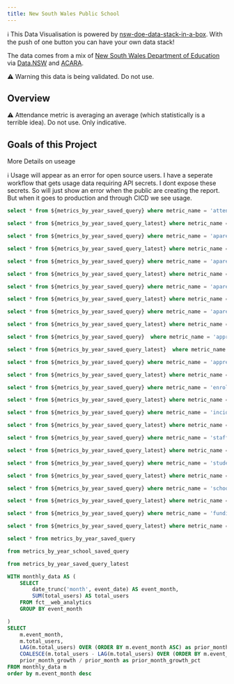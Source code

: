 ```yaml
---
title: New South Wales Public School
---
```



<Alert status="info">

ℹ️ This Data Visualisation is powered by [nsw-doe-data-stack-in-a-box](https://github.com/wisemuffin/nsw-doe-data-stack-in-a-box). With the push of one button you can have your own data stack!

<LineBreak/>

The data comes from a mix of [New South Wales Department of Education](https://education.nsw.gov.au/) via [Data.NSW](https://data.nsw.gov.au/) and [ACARA](https://acara.edu.au/).

</Alert>

<Alert status="warning">
⚠️ Warning this data is being validated. Do not use.
</Alert>


## Overview


<!-- <BigValue
    data={attendance_rate}
    title="Attendance"
    value="metric_value__latest_year"
    fmt="0.0%"
    comparison=metric_time__year__latest_year
    comparisonTitle="Latest Refresh"
    comparisonFmt="id"
    comparisonDelta=false
  /> -->
<BigValue
    data={attendance_rate}
    title="Attendance"
    value="metric_value"
    fmt="0.0%"
    sparkline=metric_time__year
    sparklineDateFmt="YYYY"
    comparison=metric_value__comp
    comparisonTitle="vs. Last Year"
    comparisonFmt="0.0%"
  />
<BigValue
    data={attendance_rate_latest}
    title="Latest Year"
    value="metric_time__year__latest_year"
    fmt="####"
  />
<LineBreak/>
<Alert status="warning">
⚠️ Attendance metric is averaging an average (which statistically is a terrible idea). Do not use. Only indicative.
</Alert>
<LineBreak/>
<!-- <BigValue
    data={aparent_retention_rate_7_to_10}
    title="Aparent retention rate 7 to 10"
    value="metric_value__latest_year"
    fmt="0.0%"
    comparison=metric_time__year__latest_year
    comparisonTitle="Latest Refresh"
    comparisonFmt="id"
    comparisonDelta=false
  /> -->
<BigValue
    data={aparent_retention_rate_7_to_10}
    title="Aparent retention rate 7 to 10"
    value="metric_value"
    fmt="0.0%"
    sparkline=metric_time__year
    sparklineDateFmt="YYYY"
    comparison=metric_value__comp
    comparisonTitle="vs. Last Year"
    comparisonFmt="0.0%"
  />
<BigValue
    data={aparent_retention_rate_7_to_10_latest}
    title="Latest Year"
    value="metric_time__year__latest_year"
    fmt="####"
  />
<LineBreak/>

  <!-- <BigValue
    data={aparent_retention_rate_7_to_12_aboriginal_and_or_torres_strait_islanders}
    title="Aparent retention rate 7 to 12 (Aboriginal and or Torres Strait Islanders)"
    value="metric_value__latest_year"
    fmt="0.0%"
    comparison=metric_time__year__latest_year
    comparisonTitle="Latest Refresh"
    comparisonFmt="id"
    comparisonDelta=false
  /> -->
<BigValue
    data={aparent_retention_rate_7_to_12_aboriginal_and_or_torres_strait_islanders}
    title="Aparent retention rate 7 to 12 (Aboriginal and or Torres Strait Islanders)"
    value="metric_value"
    fmt="0.0%"
    sparkline=metric_time__year
    sparklineDateFmt="YYYY"
    comparison=metric_value__comp
    comparisonTitle="vs. Last Year"
    comparisonFmt="0.0%"
  />
<BigValue
    data={aparent_retention_rate_7_to_12_aboriginal_and_or_torres_strait_islanders_latest}
    title="Latest Year"
    value="metric_time__year__latest_year"
    fmt="####"
  />
<LineBreak/>

<!-- <BigValue
    data={aparent_retention_rate_10_to_12}
    title="Aparent retention rate 10 to 12"
    value="metric_value__latest_year"
    fmt="0.0%"
    comparison=metric_time__year__latest_year
    comparisonTitle="Latest Refresh"
    comparisonFmt="id"
    comparisonDelta=false
  /> -->
<BigValue
    data={aparent_retention_rate_10_to_12}
    title="Aparent retention rate 10 to 12"
    value="metric_value"
    fmt="0.0%"
    sparkline=metric_time__year
    sparklineDateFmt="YYYY"
    comparison=metric_value__comp
    comparisonTitle="vs. Last Year"
    comparisonFmt="0.0%"
  />
<BigValue
    data={aparent_retention_rate_10_to_12_latest}
    title="Latest Year"
    value="metric_time__year__latest_year"
    fmt="####"
  />
<LineBreak/>

<!-- <BigValue
    data={aparent_retention_rate_10_to_12_aboriginal_and_or_torres_strait_islanders}
    title="Aparent retention rate 10 to 12 (Aboriginal and or Torres Strait Islanders)"
    value="metric_value__latest_year"
    fmt="0.0%"
    comparison=metric_time__year__latest_year
    comparisonTitle="Latest Refresh"
    comparisonFmt="id"
    comparisonDelta=false
  /> -->

<BigValue
    data={aparent_retention_rate_10_to_12_aboriginal_and_or_torres_strait_islanders}
    title="Aparent retention rate 10 to 12 (Aboriginal and or Torres Strait Islanders)"
    value="metric_value"
    fmt="0.0%"
    sparkline=metric_time__year
    sparklineDateFmt="YYYY"
    comparison=metric_value__comp
    comparisonTitle="vs. Last Year"
    comparisonFmt="0.0%"
  />
<BigValue
    data={aparent_retention_rate_10_to_12_aboriginal_and_or_torres_strait_islanders_latest}
    title="Latest Year"
    value="metric_time__year__latest_year"
    fmt="####"
  />
<LineBreak/>

<LineBreak/>

<!-- <BigValue
    data={apprenticeship_traineeship_training_contract_approvals}
    title="Apprenticeship traineeship - Approvals"
    value="metric_value__latest_year"
    fmt="#,##0;"
    comparison=metric_time__year__latest_year
    comparisonTitle="Latest Refresh"
    comparisonFmt="id"
    comparisonDelta=false
  /> -->
<BigValue
    data={apprenticeship_traineeship_training_contract_approvals}
    title="Apprenticeship traineeship - Approvals"
    value="metric_value"
    fmt="#,##0;"
    sparkline=metric_time__year
    sparklineDateFmt="YYYY"
    comparison=metric_value__comp
    comparisonTitle="vs. Last Year"
    comparisonFmt="0.0%"
  />
<BigValue
    data={apprenticeship_traineeship_training_contract_approvals_latest}
    title="Latest Year"
    value="metric_time__year__latest_year"
    fmt="####"
  />
<LineBreak/>

<!-- <BigValue
    data={apprenticeship_traineeship_training_contract_completions}
    title="Apprenticeship traineeship - Completions"
    value="metric_value__latest_year"
    fmt="#,##0;"
    comparison=metric_time__year__latest_year
    comparisonTitle="Latest Refresh"
    comparisonFmt="id"
    comparisonDelta=false
  /> -->
<BigValue
    data={apprenticeship_traineeship_training_contract_completions}
    title="Apprenticeship traineeship - Completions"
    value="metric_value"
    fmt="#,##0;"
    sparkline=metric_time__year
    sparklineDateFmt="YYYY"
    comparison=metric_value__comp
    comparisonTitle="vs. Last Year"
    comparisonFmt="0.0%"
  />
<BigValue
    data={apprenticeship_traineeship_training_contract_completions_latest}
    title="Latest Year"
    value="metric_time__year__latest_year"
    fmt="####"
  />

<LineBreak/>

<!-- <BigValue
    data={enrolments}
    title="Enrolments"
    value="metric_value__latest_year"
    fmt="#,##0;"
    comparison=metric_time__year__latest_year
    comparisonTitle="Latest Refresh"
    comparisonFmt="id"
    comparisonDelta=false
  /> -->

<BigValue
    data={enrolments}
    title="Enrolments"
    value="metric_value"
    fmt="#,##0;"
    sparkline=metric_time__year
    sparklineDateFmt="YYYY"
    comparison=metric_value__comp
    comparisonTitle="vs. Last Year"
    comparisonFmt="0.0%"
  />
<BigValue
    data={enrolments_latest}
    title="Latest Year"
    value="metric_time__year__latest_year"
    fmt="####"
  />

<LineBreak/>

<!-- <BigValue
    data={funding_aud_post_adjustments}
    title="Funding"
    value="metric_value__latest_year"
    fnt="num0"
    comparison=metric_time__year__latest_year
    comparisonTitle="Latest Refresh"
    comparisonFmt="id"
    comparisonDelta=false
  /> -->
<BigValue
    data={funding_aud_post_adjustments}
    title="Funding - Schools Yearly"
    value="metric_value"
    fmt="$#,##0;"
    sparkline=metric_time__year
    sparklineDateFmt="YYYY"
    comparison=metric_value__comp
    comparisonTitle="vs. Last Year"
    comparisonFmt="0.0%"
  />
<BigValue
    data={funding_aud_post_adjustments_latest}
    title="Latest Year"
    value="metric_time__year__latest_year"
    fmt="####"
  />
<!-- <LinkButton  url='/funding'>
  More Details on funding
</LinkButton > -->
<LineBreak/>

<!-- <BigValue
    data={incidents}
    title="Incidents"
    value="metric_value__latest_year"
    fmt="#,##0;"
    comparison=metric_time__year__latest_year
    comparisonTitle="Latest Refresh"
    comparisonFmt="id"
    comparisonDelta=false
  /> -->
<BigValue
    data={incidents}
    title="Incidents"
    value="metric_value"
    fmt="#,##0;"
    sparkline=metric_time__year
    sparklineDateFmt="YYYY"
    comparison=metric_value__comp
    comparisonTitle="vs. Last Year"
    comparisonFmt="0.0%"
  />
<BigValue
    data={incidents_latest}
    title="Latest Year"
    value="metric_time__year__latest_year"
    fmt="####"
  />
<LineBreak/>

<!-- <BigValue
    data={school_count}
    title="Schools"
    value="metric_value__latest_year"
    fnt="num0"
    comparison=metric_time__year__latest_year
    comparisonTitle="Latest Refresh"
    comparisonFmt="id"
    comparisonDelta=false
  /> -->
<BigValue
    data={school_count}
    title="Schools"
    value="metric_value"
    fnt="num0"
  />
<BigValue
    data={school_count_latest}
    title="Latest Year"
    value="metric_time__year__latest_year"
    fmt="####"
  />
<!-- <LinkButton  url='/school'>
  More Details on schools
</LinkButton > -->
<LineBreak/>

<!-- <BigValue
    data={staff_count}
    title="Staff"
    value="metric_value__latest_year"
    fmt="num0"
    comparison=metric_time__year__latest_year
    comparisonTitle="Latest Refresh"
    comparisonFmt="id"
    comparisonDelta=false
  /> -->
<BigValue
    data={staff_count}
    title="Staff"
    value="metric_value"
    fnt="num0"
    sparkline=metric_time__year
    sparklineDateFmt="YYYY"
    comparison=metric_value__comp
    comparisonTitle="vs. Last Year"
    comparisonFmt="0.0%"
  />
<BigValue
    data={staff_count_latest}
    title="Latest Year"
    value="metric_time__year__latest_year"
    fmt="####"
  />
<!-- <LinkButton  url='/staff'>
  More Details on Staff
</LinkButton > -->


<LineBreak/>


<!-- <BigValue
    data={student_count}
    title="Students"
    value="metric_value__latest_year"
    fnt="num0"
    comparison=metric_time__year__latest_year
    comparisonTitle="Latest Refresh"
    comparisonFmt="id"
    comparisonDelta=false
  /> -->
<BigValue
    data={student_count}
    title="Students"
    value="metric_value"
    fnt="num0"
    sparkline=metric_time__year
    sparklineDateFmt="YYYY"
    comparison=metric_value__comp
    comparisonTitle="vs. Last Year"
    comparisonFmt="0.0%"
  />
<BigValue
    data={student_count_latest}
    title="Latest Year"
    value="metric_time__year__latest_year"
    fmt="####"
  />
<!-- <LinkButton  url='/student'>
  More Details on students
</LinkButton > -->
<LineBreak/>




<!-- WIP 🚧 need to be able to not aggregate and just show latest value, but show history with line line -->
<!-- <BigValue
  data={metrics_by_year_saved_query}
  value=metric_value
  title="attendance_rate 🚧"
  lineline=metric_time__year
/> -->

<LineBreak/>

## Goals of this Project


<BigValue
  data={fct__web_analytics_monthly}
  value=total_users
  title="Visualisation Users"
  lineline=event_month
  comparison=prior_month_growth_pct
  comparisonFmt=pct1
  comparisonTitle="vs. Last Month"
/>


<LinkButton  url='/useage'>
  More Details on useage
</LinkButton >
<LineBreak/>
<Alert status="info">

ℹ️ Usage will appear as an error for open source users. I have a seperate workflow that gets usage data requiring API secrets. I dont expose these secrets. So will just show an error when the public are creating the report. But when it goes to production and through CICD we see usage.

</Alert>
<LineBreak/>


  <!-- - attendance_rate
  - apprenticeship_traineeship_training_contract_approvals
  - apprenticeship_traineeship_training_contract_completions
  - class_size_k_6
  - enrolments
  - incidents
  - aparent_retention_rate_7_to_10
  - aparent_retention_rate_10_to_12
  - aparent_retention_rate_10_to_12_aboriginal_and_or_torres_strait_islanders
  - aparent_retention_rate_7_to_10_aboriginal_and_or_torres_strait_islanders
  - aparent_retention_rate_7_to_12_aboriginal_and_or_torres_strait_islanders -->


```sql attendance_rate
select * from ${metrics_by_year_saved_query} where metric_name = 'attendance_rate'
```

```sql attendance_rate_latest
select * from ${metrics_by_year_saved_query_latest} where metric_name = 'attendance_rate'
```

```sql aparent_retention_rate_7_to_12_aboriginal_and_or_torres_strait_islanders
select * from ${metrics_by_year_saved_query} where metric_name = 'aparent_retention_rate_7_to_12_aboriginal_and_or_torres_strait_islanders'
```

```sql aparent_retention_rate_7_to_12_aboriginal_and_or_torres_strait_islanders_latest
select * from ${metrics_by_year_saved_query_latest} where metric_name = 'aparent_retention_rate_7_to_12_aboriginal_and_or_torres_strait_islanders'
```

```sql aparent_retention_rate_10_to_12_aboriginal_and_or_torres_strait_islanders
select * from ${metrics_by_year_saved_query} where metric_name = 'aparent_retention_rate_10_to_12_aboriginal_and_or_torres_strait_islanders'
```

```sql aparent_retention_rate_10_to_12_aboriginal_and_or_torres_strait_islanders_latest
select * from ${metrics_by_year_saved_query_latest} where metric_name = 'aparent_retention_rate_10_to_12_aboriginal_and_or_torres_strait_islanders'
```

```sql aparent_retention_rate_10_to_12
select * from ${metrics_by_year_saved_query} where metric_name = 'aparent_retention_rate_10_to_12'
```

```sql aparent_retention_rate_10_to_12_latest
select * from ${metrics_by_year_saved_query_latest} where metric_name = 'aparent_retention_rate_10_to_12'
```

```sql aparent_retention_rate_7_to_10
select * from ${metrics_by_year_saved_query} where metric_name = 'aparent_retention_rate_7_to_10'
```

```sql aparent_retention_rate_7_to_10_latest
select * from ${metrics_by_year_saved_query_latest} where metric_name = 'aparent_retention_rate_7_to_10'
```

```sql apprenticeship_traineeship_training_contract_approvals
select * from ${metrics_by_year_saved_query}  where metric_name = 'apprenticeship_traineeship_training_contract_approvals'
```

```sql apprenticeship_traineeship_training_contract_approvals_latest
select * from ${metrics_by_year_saved_query_latest}  where metric_name = 'apprenticeship_traineeship_training_contract_approvals'
```

```sql apprenticeship_traineeship_training_contract_completions
select * from ${metrics_by_year_saved_query} where metric_name = 'apprenticeship_traineeship_training_contract_completions'
```

```sql apprenticeship_traineeship_training_contract_completions_latest
select * from ${metrics_by_year_saved_query_latest} where metric_name = 'apprenticeship_traineeship_training_contract_completions'
```

```sql enrolments
select * from ${metrics_by_year_saved_query} where metric_name = 'enrolments'
```

```sql enrolments_latest
select * from ${metrics_by_year_saved_query_latest} where metric_name = 'enrolments'
```

```sql incidents
select * from ${metrics_by_year_saved_query} where metric_name = 'incidents'
```

```sql incidents_latest
select * from ${metrics_by_year_saved_query_latest} where metric_name = 'incidents'
```

```sql staff_count
select * from ${metrics_by_year_saved_query} where metric_name = 'staff_count'
```

```sql staff_count_latest
select * from ${metrics_by_year_saved_query_latest} where metric_name = 'staff_count'
```

```sql student_count
select * from ${metrics_by_year_saved_query} where metric_name = 'student_count'
```

```sql student_count_latest
select * from ${metrics_by_year_saved_query_latest} where metric_name = 'student_count'
```

```sql school_count
select * from ${metrics_by_year_saved_query} where metric_name = 'school_count'
```

```sql school_count_latest
select * from ${metrics_by_year_saved_query_latest} where metric_name = 'school_count'
```


```sql funding_aud_post_adjustments
select * from ${metrics_by_year_saved_query} where metric_name = 'funding_aud_post_adjustments'
```

```sql funding_aud_post_adjustments_latest
select * from ${metrics_by_year_saved_query_latest} where metric_name = 'funding_aud_post_adjustments'
```

```sql metrics_by_year_saved_query
select * from metrics_by_year_saved_query
```
```sql metrics_by_year_school_saved_query
from metrics_by_year_school_saved_query
```

```sql metrics_by_year_saved_query_latest
from metrics_by_year_saved_query_latest
```


```sql fct__web_analytics_monthly
WITH monthly_data AS (
    SELECT
        date_trunc('month', event_date) AS event_month,
        SUM(total_users) AS total_users
    FROM fct__web_analytics
    GROUP BY event_month

)
SELECT
    m.event_month,
    m.total_users,
    LAG(m.total_users) OVER (ORDER BY m.event_month ASC) as prior_month,
    COALESCE(m.total_users - LAG(m.total_users) OVER (ORDER BY m.event_month), 0) AS prior_month_growth,
    prior_month_growth / prior_month as prior_month_growth_pct
FROM monthly_data m
order by m.event_month desc
```
